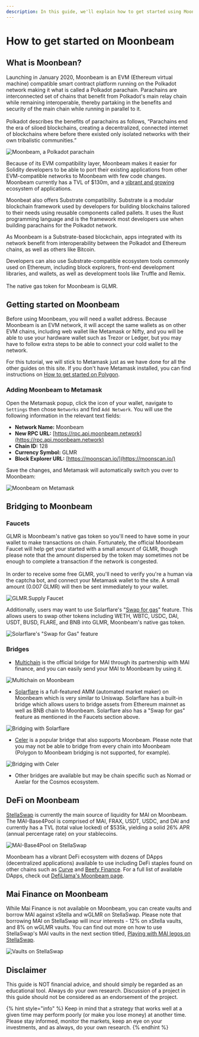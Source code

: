 ```yaml
---
description: In this guide, we'll explain how to get started using Moonbeam.
---
```


# How to get started on Moonbeam

## What is Moonbean?

Launching in January 2020, Moonbeam is an EVM (Ethereum virtual machine) compatible smart contract platform running on the Polkadot network making it what is called a Polkadot parachain. Parachains are interconnected set of chains that benefit from Polkadot's main relay chain while remaining interoperable, thereby partaking in the benefits and security of the main chain while running in parallel to it.\
\
Polkadot describes the benefits of parachains as follows, “Parachains end the era of siloed blockchains, creating a decentralized, connected internet of blockchains where before there existed only isolated networks with their own tribalistic communities.”

![Moonbeam, a Polkadot parachain](<../../.gitbook/assets/moonbeam (1).jpg>)

Because of its EVM compatibility layer, Moonbeam makes it easier for Solidity developers to be able to port their existing applications from other EVM-compatible networks to Moonbeam with few code changes. Moonbeam currently has a TVL of $130m, and a [vibrant and growing](https://defillama.com/chain/Moonbeam) ecosystem of applications.&#x20;

Moonbeat also offers Substrate compatibility. Substrate is a modular blockchain framework used by developers for building blockchains tailored to their needs using reusable components called pallets. It uses the Rust programming language and is the framework most developers use when building parachains for the Polkadot network.

As Moonbeam is a Substrate-based blockchain, apps integrated with its network benefit from interoperability between the Polkadot and Ethereum chains, as well as others like Bitcoin.

Developers can also use Substrate-compatible ecosystem tools commonly used on Ethereum, including block explorers, front-end development libraries, and wallets, as well as development tools like Truffle and Remix.\
\
The native gas token for Moonbeam is GLMR.

## Getting started on Moonbeam

Before using Moonbeam, you will need a wallet address. Because Moonbeam is an EVM network, it will accept the same wallets as on other EVM chains, including web wallet like Metamask or Nifty, and you will be able to use your hardware wallet such as Trezor or Ledger, but you may have to follow extra steps to be able to connect your cold wallet to the network.

For this tutorial, we will stick to Metamask just as we have done for all the other guides on this site. If you don't have Metamask installed, you can find instructions on [How to get started on Polygon](../polygon/how-to-get-started-on-polygon.md).

### Adding Moonbeam to Metamask

Open the Metamask popup, click the icon of your wallet, navigate to `Settings` then chose `Networks` and find `Add Network`. You will use the following information in the relevant text fields:

* **Network Name:** Moonbeam
* **New RPC URL:** [https://rpc.api.moonbeam.network](https://rpc.api.moonbeam.network)
* **Chain ID:** 128
* **Currency Symbol:** GLMR
* **Block Explorer URL:** [https://moonscan.io/](https://moonscan.io/)

Save the changes, and Metamask will automatically switch you over to Moonbeam:

![Moonbeam on Metamask](<../../.gitbook/assets/Screen Shot 2022-06-24 at 6.34.43 PM.png>)

## Bridging to Moonbeam

### Faucets

GLMR is Moonbeam's native gas token so you'll need to have some in your wallet to make transactions on chain. Fortunately, the official Moonbeam Faucet will help get your started with a small amount of GLMR, though please note that the amount dispersed by the token may sometimes not be enough to complete a transaction if the network is congested. \
\
In order to receive some free GLMR, you'll need to verify you're a human via the captcha bot, and connect your Metamask wallet to the site. A small amount (0.007 GLMR) will then be sent immediately to your wallet.

![GLMR.Supply Faucet](<../../.gitbook/assets/Screen Shot 2022-06-24 at 5.57.39 PM.png>)

Additionally, users may want to use Solarflare's "[Swap for gas](https://app.solarflare.io/bridge/gas-swap)" feature. This allows users to swap other tokens including WETH, WBTC, USDC, DAI, USDT, BUSD, FLARE, and BNB into GLMR, Moonbeam's native gas token.

![Solarflare's "Swap for Gas" feature](<../../.gitbook/assets/Screen Shot 2022-06-24 at 6.15.46 PM.png>)

### Bridges

* [Multichain](https://app.multichain.org/#/router) is the official bridge for MAI through its partnership with MAI finance, and you can easily send your MAI to Moonbeam by using it.

![Multichain on Moonbeam](<../../.gitbook/assets/Screen Shot 2022-06-24 at 6.03.00 PM.png>)

* [Solarflare](https://app.solarflare.io/bridge) is a full-featured AMM (automated market maker) on Moonbeam which is very similar to Uniswap. Solarflare has a built-in bridge which allows users to bridge assets from Ethereum mainnet as well as BNB chain to Moonbeam. Solarflare also has a "Swap for gas" feature as mentioned in the Faucets section above.

![Bridging with Solarflare](<../../.gitbook/assets/Screen Shot 2022-06-24 at 6.06.21 PM.png>)

* [Celer](https://cbridge.celer.network/#/transfer) is a popular bridge that also supports Moonbeam. Please note that you may not be able to bridge from every chain into Moonbeam (Polygon to Moonbeam bridging is not supported, for example).

![Bridging with Celer](<../../.gitbook/assets/Screen Shot 2022-06-24 at 6.10.32 PM.png>)

* Other bridges are available but may be chain specific such as Nomad or Axelar for the Cosmos ecosystem.

## DeFi on Moonbeam

[StellaSwap](https://app.stellaswap.com/farm) is currently the main source of liquidity for MAI on Moonbeam. The MAI-Base4Pool is comprised of MAI, FRAX, USDT, USDC, and DAI and currently has a TVL (total value locked) of $535k, yielding a solid 26% APR (annual percentage rate) on your stablecoins.

![MAI-Base4Pool on StellaSwap](<../../.gitbook/assets/Screen Shot 2022-06-24 at 5.22.32 PM.png>)

Moonbeam has a vibrant DeFi ecosystem with dozens of DApps (decentralized applications) available to use including DeFi staples found on other chains such as [Curve](https://moonbeam.curve.fi/) and [Beefy Finance](https://app.beefy.com/). For a full list of available DApps, check out [DefiLlama's Moonbeam page](https://defillama.com/chain/Moonbeam).

## Mai Finance on Moonbeam

While Mai Finance is not available on Moonbeam, you can create vaults and borrow MAI against xStella and wGLMR on StellaSwap. Please note that borrowing MAI on StellaSwap will incur interests - 12% on xStella vaults, and 8% on wGLMR vaults. You can find out more on how to use StellaSwap's MAI vaults in the next section titled, [Playing with MAI legos on StellaSwap](playing-with-mai-legos-on-stellaswap.md).

![Vaults on StellaSwap](<../../.gitbook/assets/Screen Shot 2022-06-24 at 5.01.01 PM.png>)

## Disclaimer

This guide is NOT financial advice, and should simply be regarded as an educational tool. Always do your own research. Discussion of a project in this guide should not be considered as an endorsement of the project.

{% hint style="info" %}
Keep in mind that a strategy that works well at a given time may perform poorly (or make you lose money) at another time. Please stay informed, monitor the markets, keep an eye on your investments, and as always, do your own research.
{% endhint %}

